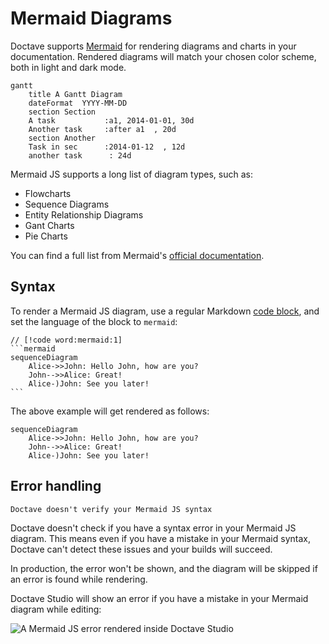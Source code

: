 # Mermaid Diagrams

Doctave supports [Mermaid](https://mermaid.js.org/) for rendering diagrams and charts in your documentation. Rendered diagrams will match your chosen color scheme, both in light and dark mode. 

```mermaid
gantt
    title A Gantt Diagram
    dateFormat  YYYY-MM-DD
    section Section
    A task           :a1, 2014-01-01, 30d
    Another task     :after a1  , 20d
    section Another
    Task in sec      :2014-01-12  , 12d
    another task      : 24d
```

Mermaid JS supports a long list of diagram types, such as:

- Flowcharts
- Sequence Diagrams
- Entity Relationship Diagrams
- Gant Charts
- Pie Charts

You can find a full list from Mermaid's [official documentation](https://mermaid.js.org/intro/).

## Syntax

To render a Mermaid JS diagram, use a regular Markdown [code block](./code.md), and set the language of the block to `mermaid`:

~~~plaintext title="Mermaid diagram syntax"
// [!code word:mermaid:1]
```mermaid
sequenceDiagram
    Alice->>John: Hello John, how are you?
    John-->>Alice: Great!
    Alice-)John: See you later!
```
~~~

The above example will get rendered as follows:

```mermaid
sequenceDiagram
    Alice->>John: Hello John, how are you?
    John-->>Alice: Great!
    Alice-)John: See you later!
```

## Error handling

<Callout type="warning">
  <Flex gap="1">
    <Icon set="lucide" name="triangle-alert" />

    Doctave doesn't verify your Mermaid JS syntax
  </Flex>
</Callout>

Doctave doesn't check if you have a syntax error in your Mermaid JS diagram. This means even if you have a mistake in your Mermaid syntax, Doctave can't detect these issues and your builds will succeed.

In production, the error won't be shown, and the diagram will be skipped if an error is found while rendering.

Doctave Studio will show an error if you have a mistake in your Mermaid diagram while editing:

![A Mermaid JS error rendered inside Doctave Studio](/_assets/mermaid-error.png)

